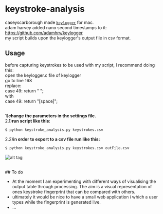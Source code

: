 # keystroke-analysis
caseyscarborough made [`keylogger`](https://github.com/caseyscarborough/keylogger) for mac. <br>
adam harvey added nano second timestamps to it: https://github.com/adamhrv/keylogger<br>
my script builds upon the keylogger's output file in csv format. 
## Usage
before capturing keystrokes to be used with my script, I recommend doing this:<br>
open the keylogger.c file of keylogger<br>
go to line 168<br>
replace:<br>
case 49:  return " ";<br>
with<br>
case 49:  return "[space]";<br><br>



1)<b>change the parameters in the settings file.</b> <br>
2.1)<b>run script like this:</b> <br>
```bash
$ python keystroke_analysis.py keystrokes.csv
```
2.2)<b>in order to export to a csv file run like this:</b> <br>
```bash
$ python keystroke_analysis.py keystrokes.csv outFile.csv 

```




![alt tag](https://raw.github.com/leoneckert/keystroke-analysis/master/raw_fingerprint.png)

<br>
## To do

- At the moment I am experimenting with different ways of visualising the output table through processing. The aim is a visual representation of ones keystroke fingerprint that can be compared with others.<br>
- ultimately it would be nice to have a small web application i which a user types while the fingerprint is generated live.<br>
- ... 